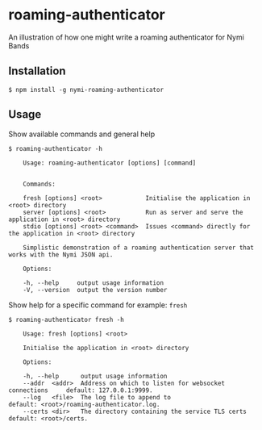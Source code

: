 # roaming-authenticator

  An illustration of how one might write a roaming authenticator for Nymi Bands


## Installation

    $ npm install -g nymi-roaming-authenticator


## Usage

Show available commands and general help

    $ roaming-authenticator -h

        Usage: roaming-authenticator [options] [command]


        Commands:

        fresh [options] <root>            Initialise the application in <root> directory
        server [options] <root>           Run as server and serve the application in <root> directory
        stdio [options] <root> <command>  Issues <command> directly for the application in <root> directory

        Simplistic demonstration of a roaming authentication server that works with the Nymi JSON api.

        Options:

        -h, --help     output usage information
        -V, --version  output the version number

Show help for a specific command for example: `fresh`

    $ roaming-authenticator fresh -h

        Usage: fresh [options] <root>

        Initialise the application in <root> directory

        Options:

        -h, --help      output usage information
        --addr  <addr>  Address on which to listen for websocket connections     default: 127.0.0.1:9999.
        --log   <file>  The log file to append to                                default: <root>/roaming-authenticator.log.
        --certs <dir>   The directory containing the service TLS certs           default: <root>/certs.
